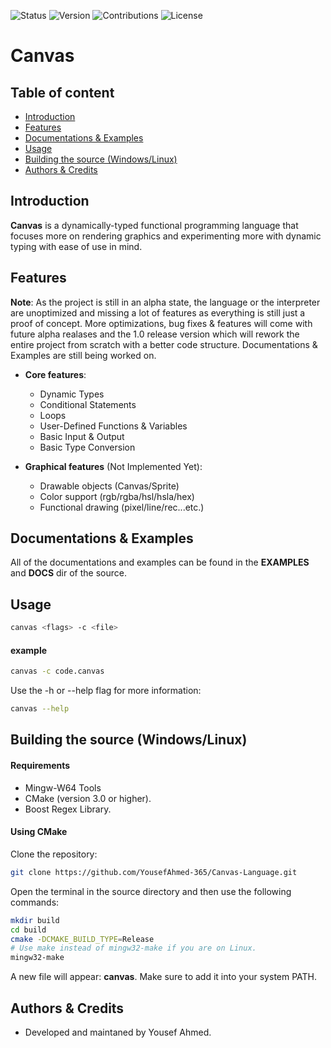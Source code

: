 ![Status](https://img.shields.io/badge/Status-Alpha-orange) ![Version](https://img.shields.io/badge/Version-v0.1-orange) ![Contributions](https://img.shields.io/badge/Contributions-Welcome-brightgreen) ![License](https://img.shields.io/badge/License-MIT-blue)

# Canvas

## Table of content
- [Introduction](#section_1)
- [Features](#section_2)
- [Documentations & Examples](#section_3)
- [Usage](#section_4)
- [Building the source (Windows/Linux)](#section_5)
- [Authors & Credits](#section_6)

<a id="section_1"></a>
## Introduction
**Canvas** is a dynamically-typed functional programming language that focuses more on rendering graphics and experimenting more with dynamic typing with ease of use in mind.

<a id="section_2"></a>
## Features
**Note**: As the project is still in an alpha state, the language or the interpreter are unoptimized and missing a lot of features as everything is still just a proof of concept. More optimizations, bug fixes & features will come with future alpha realases and the 1.0 release version which will rework the entire project from scratch with a better code structure. Documentations & Examples are still being worked on.

- **Core features**:
  - Dynamic Types
  - Conditional Statements
  - Loops
  - User-Defined Functions & Variables
  - Basic Input & Output
  - Basic Type Conversion

- **Graphical features** (Not Implemented Yet):
  - Drawable objects (Canvas/Sprite)
  - Color support (rgb/rgba/hsl/hsla/hex)
  - Functional drawing (pixel/line/rec...etc.)

<a id="section_3"></a>
## Documentations & Examples
All of the documentations and examples can be found in the **EXAMPLES** and **DOCS** dir of the source.

<a id="section_4"></a>
## Usage
```bash
canvas <flags> -c <file>
```

#### example
```bash
canvas -c code.canvas
```
Use the -h or --help flag for more information:
```bash
canvas --help
```

<a id="section_5"></a>
## Building the source (Windows/Linux)
#### Requirements
- Mingw-W64 Tools
- CMake (version 3.0 or higher).
- Boost Regex Library.

#### Using CMake

Clone the repository:
```bash
git clone https://github.com/YousefAhmed-365/Canvas-Language.git
```

Open the terminal in the source directory and then use the following commands:
```bash
mkdir build
cd build
cmake -DCMAKE_BUILD_TYPE=Release
# Use make instead of mingw32-make if you are on Linux.
mingw32-make
```
A new file will appear: **canvas**. Make sure to add it into your system PATH.

<a id="section_6"></a>
## Authors & Credits
- Developed and maintaned by Yousef Ahmed.
